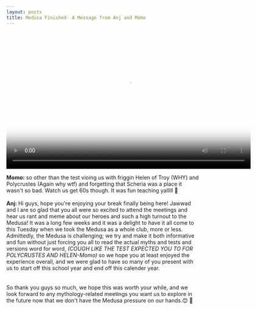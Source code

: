 ```yaml
---
layout: posts
title: Medusa Finished- A Message from Anj and Momo
---
```

<div class="blurb"> 
<video width="640" height="360" loop controls controlsList="nodownload" webkitallowfullscreen mozallowfullscreen allowfullscreen poster="PATH-TO-STILL-IMAGE">
    <source src="https://www.youtube.com/watch?v=yErnuebA9Yo&ab_channel=Butwhyvideos" type="video/flv">
</video>
  <p> <b>Momo:</b> so other than the test vioing us with friggin Helen of Troy (WHY) and Polycrustes (Again why wtf) and forgetting that Scheria was a place it wasn't so bad. Watch us get 60s though. It was fun teaching yalllll  💓 <br><br>
 <b> Anj: </b> Hi guys, hope you're enjoying your break finally being here! Jawwad and I are so glad that you all were so excited to attend the meetings and hear us rant and meme about our heroes and such a high turnout to the Medusa! It was a long few weeks and it was a delight to have it all come to this Tuesday when we took the Medusa as a whole club, more or less. Admittedly, the Medusa is challenging; we try and make it both informative and fun without just forcing you all to read the actual myths and tests and versions word for word, <i>(COUGH LIKE THE TEST EXPECTED YOU TO FOR POLYCRUSTES AND HELEN-Momo) </i> so we hope you at least enjoyed the experience overall, and we were glad to have so many of you present with us to start off this school year and end off this calender year. <br><br><br>
 So thank you guys so much, we hope this was worth your while, and we look forward to any mythology-related meetings you want us to explore in the future now that we don't have the Medusa pressure on our hands.😊	💓
  </p>
</div><!-- /.blurb -->
  
  
